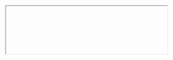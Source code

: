 

<iframe data-src="https://liaojunjun.github.io/nice/root/javascript/slider_demo.html" width="100%" height="150"></iframe>

